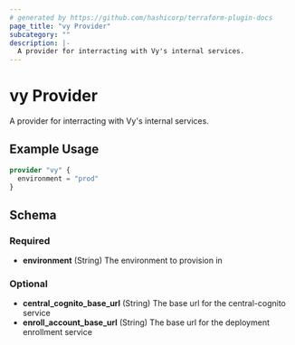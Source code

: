 ```yaml
---
# generated by https://github.com/hashicorp/terraform-plugin-docs
page_title: "vy Provider"
subcategory: ""
description: |-
  A provider for interracting with Vy's internal services.
---
```


# vy Provider

A provider for interracting with Vy's internal services.

## Example Usage

```terraform
provider "vy" {
  environment = "prod"
}
```

<!-- schema generated by tfplugindocs -->
## Schema

### Required

- **environment** (String) The environment to provision in

### Optional

- **central_cognito_base_url** (String) The base url for the central-cognito service
- **enroll_account_base_url** (String) The base url for the deployment enrollment service
